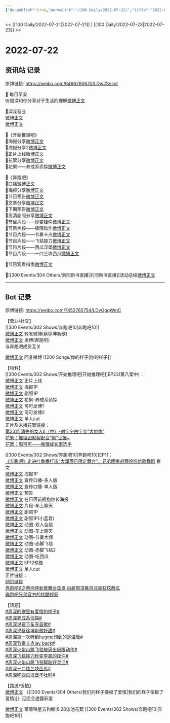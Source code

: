 ```yaml
---
{"dg-publish":true,"permalink":"/100 Daily/2022-07-22/","title":"2022-07-22","created":"2022-12-06T16:45:33.000+08:00","updated":"2023-04-11T12:50:09.574+08:00"}
---
```



<< [[100 Daily/2022-07-21\|2022-07-21]] | [[100 Daily/2022-07-23\|2022-07-23]] >>

# 2022-07-22

## 资讯站 记录

原博链接: https://weibo.com/6466290670/LDw2Snsnt

🌟 每日早安  
听周深和你分享对于生活的理解[微博正文](https://m.weibo.cn/6466290670/4793956804855424)

🌟深深营业  
[微博正文](https://m.weibo.cn/6466290670/4794033958292820)  
[微博正文](https://m.weibo.cn/6466290670/4794147796683706)

🌟《开始推理吧》  
🌙海报分享[微博正文](https://m.weibo.cn/6466290670/4793973292664068)  
🌙海报分享2[微博正文](https://m.weibo.cn/6466290670/4794030912966982)  
🌙正片上线[微博正文](https://m.weibo.cn/6466290670/4794089972964094)  
🌙花絮分享[微博正文](https://m.weibo.cn/6466290670/4794150824972546)  
🌙花絮——养成系侦探[微博正文](https://m.weibo.cn/6466290670/4794090182414837)

🌟《奔跑吧》  
🌙口播[微博正文](https://m.weibo.cn/6466290670/4793989548740233)  
🌙海报分享[微博正文](https://m.weibo.cn/6466290670/4793973756925320)  
🌙节目预告[微博正文](https://m.weibo.cn/6466290670/4793991168524545)  
🌙文章分享[微博正文](https://m.weibo.cn/6466290670/4794065876946091)  
🌙下期预告[微博正文](https://m.weibo.cn/6466290670/4794164984943978)  
🌙高清剧照分享[微博正文](https://m.weibo.cn/6466290670/4794064404224864)  
🌙节目片段——秒变挂件[微博正文](https://m.weibo.cn/6466290670/4794145367922623)  
🌙节目片段——极限动作[微博正文](https://m.weibo.cn/6466290670/4794145945685890)  
🌙节目片段——节奏卡点[微博正文](https://m.weibo.cn/6466290670/4794147255616478)  
🌙节目片段——飞毯接力[微博正文](https://m.weibo.cn/6466290670/4794148873571343)  
🌙节目片段——西瓜汉堡[微博正文](https://m.weibo.cn/6466290670/4794159296939104)  
🌙节目片段——一口三块西瓜[微博正文](https://m.weibo.cn/6466290670/4794158315477603)

🌟节目观看指南[微博正文](https://m.weibo.cn/6466290670/4794019357398204)

🌟[[300 Events/304 Others/刘同新书直播\|刘同新书直播]]活动总结[微博正文](https://m.weibo.cn/6466290670/4794040581357584)

---
## Bot 记录

原博链接: https://weibo.com/7452765754/LDvGggWmC

【营业/社交】  
[[300 Events/302 Shows/奔跑吧10\|奔跑吧10]]  
[微博正文](https://weibo.com/1736988591/LDseBCRkg) 转发微博(蔡徐坤新歌)  
[微博正文](https://weibo.com/1736988591/LDv7K26To) 发博(奔跑吧)  
与奔跑吧成员互关

[微博正文](https://weibo.com/1736988591/LDhfMk0wQ) 回复微博 [[200 Songs/你的样子\|你的样子]]

【物料】  
[[300 Events/302 Shows/开始推理吧\|开始推理吧]]EP23(第八案中)：  
[微博正文](https://weibo.com/2162247381/LDtzndgoi) 正片上线  
[微博正文](https://weibo.com/2162247381/LDqC2shWj) 海报1P  
[微博正文](https://weibo.com/2162247381/LDrN9je9m) 剧照1P  
[微博正文](https://weibo.com/2162247381/LDtEb4Hv4) 花絮-养成系侦探  
[微博正文](https://weibo.com/7736960489/LDtTmc4tw) 可可发博1  
[微博正文](https://weibo.com/7736960489/LDv25yDBI) 可可发博2  
[微博正文](https://weibo.com/1371117067/LDu7VymPC) 单人cut  
正片及未播花絮链接：  
[第23期 消失的女人Ⅱ（中）-刘宇宁白宇变“大忽悠”](https://weibo.cn/sinaurl?u=https%3A%2F%2Fv.qq.com%2Fx%2Fcover%2Fmzc00200ynivua7%2Fb0043c3wpvy.html)  
[花絮：推理团默契配合“偷”证据~](https://weibo.cn/sinaurl?u=https%3A%2F%2Fm.v.qq.com%2Fx%2Fm%2Fplay%3Fvid%3De0043m2nh8q%26cid%3Dmzc00200vsvm5bw%26url_from%3Dshare%26second_share%3D0%26share_from%3Dwxf)  
[花絮：周可可——推理成长型选手](https://weibo.cn/sinaurl?u=https%3A%2F%2Fm.v.qq.com%2Fx%2Fm%2Fplay%3Fvid%3Dd0043y1oc2p%26cid%3Dmzc00200vsvm5bw%26url_from%3Dshare%26second_share%3D0%26share_from%3Dwxf)

[[300 Events/302 Shows/奔跑吧10\|奔跑吧10]]EP11：  
[《奔跑吧》走进吐鲁番打造“大漠落日限定舞台”，兄弟团挑战蔡徐坤新歌舞蹈](https://weibo.cn/sinaurl?u=https%3A%2F%2Fmp.weixin.qq.com%2Fs%2FmgxkX3xuuqG_bVe8liS2Ow%3Ffrom%3Dsinglemessage%26scene%3D1%26subscene%3D10000%26clicktime%3D1658477571%26enterid%3D1658477571) 推文  
[微博正文](https://weibo.com/5242381821/LDqC2bMrK) 海报1P  
[微博正文](https://weibo.com/5242381821/LDqI7hV65) 宣传口播-多人版  
[微博正文](https://weibo.com/5242381821/LDqOcjGKf) 宣传口播-单人版  
[微博正文](https://weibo.com/5242381821/LDqXspS4x) 预告  
[微博正文](https://weibo.com/5242381821/LDr0o8y63) 在日落前拥抱你长海报  
[微博正文](https://weibo.com/5242381821/LDsjDt7RO) 片段-车上聊天  
[微博正文](https://weibo.com/5242381821/LDsY9DTE2) 剧照1P  
[微博正文](https://weibo.com/5876797510/LDsW7vFK8) 剧照1P(小蓝君)  
[微博正文](https://weibo.com/5242381821/LDuPt73Tj) 动图-双人合跳  
[微博正文](https://weibo.com/5242381821/LDuPZEnWE) 动图-车上聊天  
[微博正文](https://weibo.com/5242381821/LDuTZxhSU) 动图-节奏大师  
[微博正文](https://weibo.com/5242381821/LDv3c70k5) 动图-赤脚飞毯  
[微博正文](https://weibo.com/5242381821/LDv3o0EZa) 动图-赤脚飞毯2  
[微博正文](https://weibo.com/5242381821/LDvdUmRcN) 动图-吃西瓜  
[微博正文](http://weibo.com/5242381821/LDvwI71tQ) EP12预告  
[微博正文](https://weibo.com/1591169702/LDvwd5rRD) 单人cut  
正片链接：  
[网页链接](https://weibo.cn/sinaurl?u=https%3A%2F%2Fv.qq.com%2Fx%2Fcover%2Fmzc00200dihsjxu.html)  
[奔跑吧6之蔡徐坤新歌舞台首发 白鹿周深暴风式疯狂炫西瓜](https://weibo.cn/sinaurl?u=https%3A%2F%2Fwww.iqiyi.com%2Fv_264vflarnso.html)  
[奔跑吧兄弟官方的优酷视频](https://weibo.cn/sinaurl?u=https%3A%2F%2Fv.youku.com%2Fv_show%2Fid_XNTg2ODc2ODIwMA%3D%3D.html%3Fspm%3Da2h0c.8166622.PhoneSokuProgram_2.dselectbutton_1%26showid%3Ddebf09fea69e417bb028)

【话题】  
[#周深的歌里有爱情的样子#](https://s.weibo.com/weibo?q=%23%E5%91%A8%E6%B7%B1%E7%9A%84%E6%AD%8C%E9%87%8C%E6%9C%89%E7%88%B1%E6%83%85%E7%9A%84%E6%A0%B7%E5%AD%90%23)  
[#周深养成系侦探#](https://s.weibo.com/weibo?q=%23%E5%91%A8%E6%B7%B1%E5%85%BB%E6%88%90%E7%B3%BB%E4%BE%A6%E6%8E%A2%23)  
[#周深说要下车写首歌#](https://s.weibo.com/weibo?q=%23%E5%91%A8%E6%B7%B1%E8%AF%B4%E8%A6%81%E4%B8%8B%E8%BD%A6%E5%86%99%E9%A6%96%E6%AD%8C%23)  
[#周深说蔡徐坤新歌好甜#](https://s.weibo.com/weibo?q=%23%E5%91%A8%E6%B7%B1%E8%AF%B4%E8%94%A1%E5%BE%90%E5%9D%A4%E6%96%B0%E6%AD%8C%E5%A5%BD%E7%94%9C%23)  
[#周深第一次听到hugme想到的是温暖#](https://s.weibo.com/weibo?q=%23%E5%91%A8%E6%B7%B1%E7%AC%AC%E4%B8%80%E6%AC%A1%E5%90%AC%E5%88%B0hugme%E6%83%B3%E5%88%B0%E7%9A%84%E6%98%AF%E6%B8%A9%E6%9A%96%23)  
[#周深节奏卡点lay back#](https://s.weibo.com/weibo?q=%23%E5%91%A8%E6%B7%B1%E8%8A%82%E5%A5%8F%E5%8D%A1%E7%82%B9lay%20back%23)  
[#周深火焰山跳飞毯被逼出极限动作#](https://s.weibo.com/weibo?q=%23%E5%91%A8%E6%B7%B1%E7%81%AB%E7%84%B0%E5%B1%B1%E8%B7%B3%E9%A3%9E%E6%AF%AF%E8%A2%AB%E9%80%BC%E5%87%BA%E6%9E%81%E9%99%90%E5%8A%A8%E4%BD%9C%23)  
[#周深飞毯接力秒变李晨的挂件#](https://s.weibo.com/weibo?q=%23%E5%91%A8%E6%B7%B1%E9%A3%9E%E6%AF%AF%E6%8E%A5%E5%8A%9B%E7%A7%92%E5%8F%98%E6%9D%8E%E6%99%A8%E7%9A%84%E6%8C%82%E4%BB%B6%23)  
[#周深火焰山跳飞毯脚趾好灵活#](https://s.weibo.com/weibo?q=%23%E5%91%A8%E6%B7%B1%E7%81%AB%E7%84%B0%E5%B1%B1%E8%B7%B3%E9%A3%9E%E6%AF%AF%E8%84%9A%E8%B6%BE%E5%A5%BD%E7%81%B5%E6%B4%BB%23)  
[#周深一口炫三块西瓜#](https://s.weibo.com/weibo?q=%23%E5%91%A8%E6%B7%B1%E4%B8%80%E5%8F%A3%E7%82%AB%E4%B8%89%E5%9D%97%E8%A5%BF%E7%93%9C%23)  
[#周深吃西瓜汉堡不吐籽#](https://s.weibo.com/weibo?q=%23%E5%91%A8%E6%B7%B1%E5%90%83%E8%A5%BF%E7%93%9C%E6%B1%89%E5%A0%A1%E4%B8%8D%E5%90%90%E7%B1%BD%23)

【路透/饭拍】  
[微博正文](https://weibo.com/6091089928/LDtKeiSun) 《[[300 Events/304 Others/我们的样子像极了爱情\|我们的样子像极了爱情]]》见面会透露彩蛋

[微博正文](https://weibo.com/3246571812/LDvvByHpt) 带着啾星去钓鲸|6.28泳池花絮 [[300 Events/302 Shows/奔跑吧10\|奔跑吧10]]
